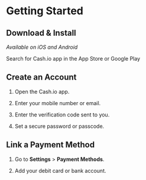 # Getting Started

## Download & Install

*Available on iOS and Android*

Search for Cash.io app in the App Store or Google Play


## Create an Account

1. Open the Cash.io app.

2. Enter your mobile number or email.

3. Enter the verification code sent to you.

4. Set a secure password or passcode.


## Link a Payment Method

1. Go to **Settings** > **Payment Methods**.

2. Add your debit card or bank account.
